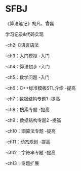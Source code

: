 # SFBJ

《算法笔记》胡凡、曾磊

学习记录&代码实现


  -ch2: C语言语法
  
  -ch3：入门模拟              -入门
  
  -ch4：算法初步              -入门
  
  -ch5：数学问题              -入门
  
  -ch6：C++标准模板STL介绍    -提高
  
  -ch7：数据结构专题1         -提高
  
  -ch8：搜索专题              -提高
  
  -ch9：数据结构专题2         -提高
  
  -ch10：图算法专题           -提高
  
  -ch11：动态规划             -提高
  
  -ch12：字符串专题           -提高
  
  -ch13：专题扩展
